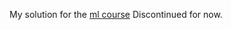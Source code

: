 My solution for the [ml course](https://www.coursera.org/learn/machine-learning)
Discontinued  for now.
